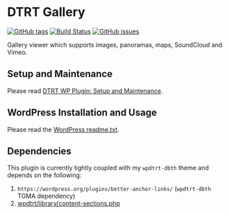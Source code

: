 # DTRT Gallery

[![GitHub tags](https://img.shields.io/github/tag/dotherightthing/wpdtrt-gallery.svg)](https://github.com/dotherightthing/wpdtrt-gallery/tags) [![Build Status](https://travis-ci.org/dotherightthing/wpdtrt-gallery.svg?branch=master)](https://travis-ci.org/dotherightthing/wpdtrt-gallery) [![GitHub issues](https://img.shields.io/github/issues/dotherightthing/wpdtrt-gallery.svg)](https://github.com/dotherightthing/wpdtrt-gallery/issues)

Gallery viewer which supports images, panoramas, maps, SoundCloud and Vimeo.

## Setup and Maintenance

Please read [DTRT WP Plugin: Setup and Maintenance](https://github.com/dotherightthing/wpdtrt-plugin#setup-and-maintenance).

## WordPress Installation and Usage

Please read the [WordPress readme.txt](readme.txt).

## Dependencies

This plugin is currently tightly coupled with my `wpdtrt-dbth` theme and depends on the following:

1. `https://wordpress.org/plugins/better-anchor-links/` (`wpdtrt-dbth` TGMA dependency)
2. [wpdtrt/library/content-sections.php](https://github.com/dotherightthing/wpdtrt/blob/master/library/content-sections.php)